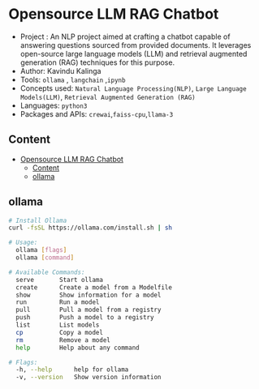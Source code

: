# Opensource LLM RAG Chatbot

- Project : An NLP project aimed at crafting a chatbot capable of answering questions sourced from provided documents. It leverages open-source large language models (LLM) and retrieval augmented generation (RAG) techniques for this purpose.
- Author: Kavindu Kalinga
- Tools: `ollama` , `langchain` ,`ipynb`
- Concepts used: `Natural Language Processing(NLP)`, `Large Language Models(LLM)`, `Retrieval Augmented Generation (RAG)`
- Languages: `python3`
- Packages and APIs: `crewai`,`faiss-cpu`,`llama-3`

## Content

- [Opensource LLM RAG Chatbot](#opensource-llm-rag-chatbot)
  - [Content](#content)
  - [ollama](#ollama)

## ollama

```bash
# Install Ollama
curl -fsSL https://ollama.com/install.sh | sh
```

```bash
# Usage:
  ollama [flags]
  ollama [command]

# Available Commands:
  serve       Start ollama
  create      Create a model from a Modelfile
  show        Show information for a model
  run         Run a model
  pull        Pull a model from a registry
  push        Push a model to a registry
  list        List models
  cp          Copy a model
  rm          Remove a model
  help        Help about any command

# Flags:
  -h, --help      help for ollama
  -v, --version   Show version information
```

